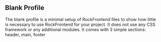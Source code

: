 ## Blank Profile

The blank profile is a minimal setup of RockFrontend files to show how little is necessary to use RockFrontend for your project. It does not use any CSS framework or any additional modules. It comes with 3 simple sections: header, main, footer
